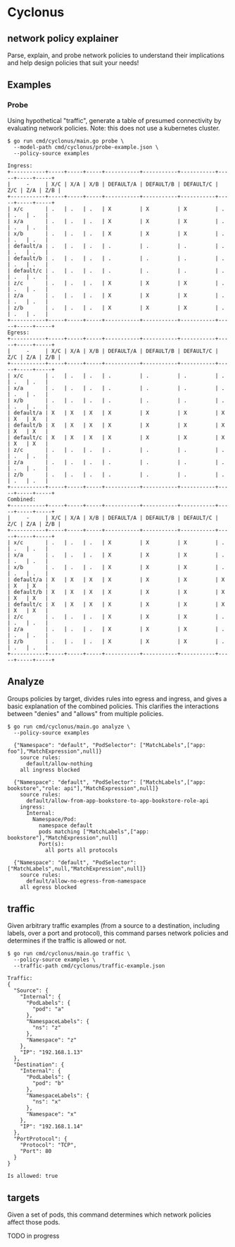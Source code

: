 # Cyclonus

## network policy explainer

Parse, explain, and probe network policies to understand their implications and help design
policies that suit your needs!

## Examples

### Probe

Using hypothetical "traffic", generate a table of presumed connectivity by evaluating network
policies.  Note: this does not use a kubernetes cluster.

```
$ go run cmd/cyclonus/main.go probe \
  --model-path cmd/cyclonus/probe-example.json \
  --policy-source examples

Ingress:
+-----------+-----+-----+-----+-----------+-----------+-----------+-----+-----+-----+
|     -     | X/C | X/A | X/B | DEFAULT/A | DEFAULT/B | DEFAULT/C | Z/C | Z/A | Z/B |
+-----------+-----+-----+-----+-----------+-----------+-----------+-----+-----+-----+
| x/c       | .   | .   | .   | X         | X         | X         | .   | .   | .   |
| x/a       | .   | .   | .   | X         | X         | X         | .   | .   | .   |
| x/b       | .   | .   | .   | X         | X         | X         | .   | .   | .   |
| default/a | .   | .   | .   | .         | .         | .         | .   | .   | .   |
| default/b | .   | .   | .   | .         | .         | .         | .   | .   | .   |
| default/c | .   | .   | .   | .         | .         | .         | .   | .   | .   |
| z/c       | .   | .   | .   | X         | X         | X         | .   | .   | .   |
| z/a       | .   | .   | .   | X         | X         | X         | .   | .   | .   |
| z/b       | .   | .   | .   | X         | X         | X         | .   | .   | .   |
+-----------+-----+-----+-----+-----------+-----------+-----------+-----+-----+-----+
Egress:
+-----------+-----+-----+-----+-----------+-----------+-----------+-----+-----+-----+
|     -     | X/C | X/A | X/B | DEFAULT/A | DEFAULT/B | DEFAULT/C | Z/C | Z/A | Z/B |
+-----------+-----+-----+-----+-----------+-----------+-----------+-----+-----+-----+
| x/c       | .   | .   | .   | .         | .         | .         | .   | .   | .   |
| x/a       | .   | .   | .   | .         | .         | .         | .   | .   | .   |
| x/b       | .   | .   | .   | .         | .         | .         | .   | .   | .   |
| default/a | X   | X   | X   | X         | X         | X         | X   | X   | X   |
| default/b | X   | X   | X   | X         | X         | X         | X   | X   | X   |
| default/c | X   | X   | X   | X         | X         | X         | X   | X   | X   |
| z/c       | .   | .   | .   | .         | .         | .         | .   | .   | .   |
| z/a       | .   | .   | .   | .         | .         | .         | .   | .   | .   |
| z/b       | .   | .   | .   | .         | .         | .         | .   | .   | .   |
+-----------+-----+-----+-----+-----------+-----------+-----------+-----+-----+-----+
Combined:
+-----------+-----+-----+-----+-----------+-----------+-----------+-----+-----+-----+
|     -     | X/C | X/A | X/B | DEFAULT/A | DEFAULT/B | DEFAULT/C | Z/C | Z/A | Z/B |
+-----------+-----+-----+-----+-----------+-----------+-----------+-----+-----+-----+
| x/c       | .   | .   | .   | X         | X         | X         | .   | .   | .   |
| x/a       | .   | .   | .   | X         | X         | X         | .   | .   | .   |
| x/b       | .   | .   | .   | X         | X         | X         | .   | .   | .   |
| default/a | X   | X   | X   | X         | X         | X         | X   | X   | X   |
| default/b | X   | X   | X   | X         | X         | X         | X   | X   | X   |
| default/c | X   | X   | X   | X         | X         | X         | X   | X   | X   |
| z/c       | .   | .   | .   | X         | X         | X         | .   | .   | .   |
| z/a       | .   | .   | .   | X         | X         | X         | .   | .   | .   |
| z/b       | .   | .   | .   | X         | X         | X         | .   | .   | .   |
+-----------+-----+-----+-----+-----------+-----------+-----------+-----+-----+-----+
```

## Analyze

Groups policies by target, divides rules into egress and ingress, and gives a basic explanation of the combined
policies.  This clarifies the interactions between "denies" and "allows" from multiple policies.

```
$ go run cmd/cyclonus/main.go analyze \
  --policy-source examples 

  {"Namespace": "default", "PodSelector": ["MatchLabels",["app: foo"],"MatchExpression",null]}
    source rules:
      default/allow-nothing
    all ingress blocked
  
  {"Namespace": "default", "PodSelector": ["MatchLabels",["app: bookstore","role: api"],"MatchExpression",null]}
    source rules:
      default/allow-from-app-bookstore-to-app-bookstore-role-api
    ingress:
      Internal:
        Namespace/Pod:
          namespace default
          pods matching ["MatchLabels",["app: bookstore"],"MatchExpression",null]
          Port(s):
            all ports all protocols
    
  {"Namespace": "default", "PodSelector": ["MatchLabels",null,"MatchExpression",null]}
    source rules:
      default/allow-no-egress-from-namespace
    all egress blocked
```

## traffic

Given arbitrary traffic examples (from a source to a destination, including labels, over a port and protocol),
this command parses network policies and determines if the traffic is allowed or not.

```
$ go run cmd/cyclonus/main.go traffic \
  --policy-source examples \
  --traffic-path cmd/cyclonus/traffic-example.json 

Traffic:
{
  "Source": {
    "Internal": {
      "PodLabels": {
        "pod": "a"
      },
      "NamespaceLabels": {
        "ns": "z"
      },
      "Namespace": "z"
    },
    "IP": "192.168.1.13"
  },
  "Destination": {
    "Internal": {
      "PodLabels": {
        "pod": "b"
      },
      "NamespaceLabels": {
        "ns": "x"
      },
      "Namespace": "x"
    },
    "IP": "192.168.1.14"
  },
  "PortProtocol": {
    "Protocol": "TCP",
    "Port": 80
  }
}

Is allowed: true
```

## targets

Given a set of pods, this command determines which network policies affect those pods.

TODO in progress 
